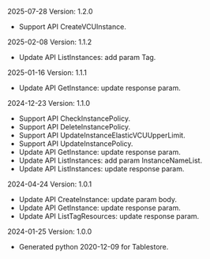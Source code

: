 2025-07-28 Version: 1.2.0
- Support API CreateVCUInstance.


2025-02-08 Version: 1.1.2
- Update API ListInstances: add param Tag.


2025-01-16 Version: 1.1.1
- Update API GetInstance: update response param.


2024-12-23 Version: 1.1.0
- Support API CheckInstancePolicy.
- Support API DeleteInstancePolicy.
- Support API UpdateInstanceElasticVCUUpperLimit.
- Support API UpdateInstancePolicy.
- Update API GetInstance: update response param.
- Update API ListInstances: add param InstanceNameList.
- Update API ListInstances: update response param.


2024-04-24 Version: 1.0.1
- Update API CreateInstance: update param body.
- Update API GetInstance: update response param.
- Update API ListTagResources: update response param.


2024-01-25 Version: 1.0.0
- Generated python 2020-12-09 for Tablestore.


